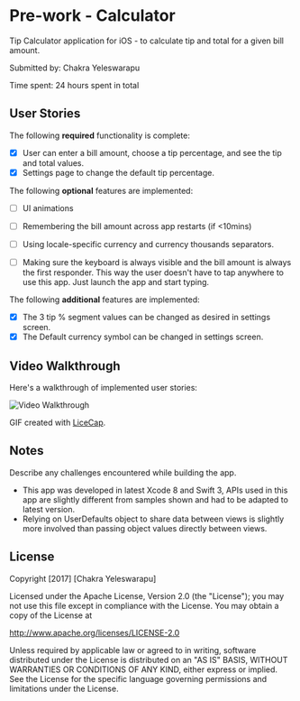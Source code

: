 # Pre-work - Calculator

Tip Calculator application for iOS - to calculate tip and total for a given bill amount.

Submitted by: Chakra Yeleswarapu

Time spent: 24 hours spent in total

## User Stories

The following **required** functionality is complete:

* [X] User can enter a bill amount, choose a tip percentage, and see the tip and total values.
* [X] Settings page to change the default tip percentage.

The following **optional** features are implemented:
* [ ] UI animations
* [ ] Remembering the bill amount across app restarts (if <10mins)
* [ ] Using locale-specific currency and currency thousands separators.
* [ ] Making sure the keyboard is always visible and the bill amount is always the first responder. This way the user doesn't have to tap anywhere to use this app. Just launch the app and start typing.


The following **additional** features are implemented:
- [X] The 3 tip % segment values can be changed as desired in settings screen.
- [X] The Default currency symbol can be changed in settings screen.

## Video Walkthrough 

Here's a walkthrough of implemented user stories:

<img src='http://i.imgur.com/Oihiydd.gif' title='Video Walkthrough' width='' alt='Video Walkthrough' />

GIF created with [LiceCap](http://www.cockos.com/licecap/).

## Notes

Describe any challenges encountered while building the app.
- This app was developed in latest Xcode 8 and Swift 3, APIs used in this app are slightly different from samples shown and had to be adapted to latest version.
- Relying on UserDefaults object to share data between views is slightly more involved than passing object values directly between views.

## License

Copyright [2017] [Chakra Yeleswarapu]

Licensed under the Apache License, Version 2.0 (the "License");
you may not use this file except in compliance with the License.
You may obtain a copy of the License at

http://www.apache.org/licenses/LICENSE-2.0

Unless required by applicable law or agreed to in writing, software
distributed under the License is distributed on an "AS IS" BASIS,
WITHOUT WARRANTIES OR CONDITIONS OF ANY KIND, either express or implied.
See the License for the specific language governing permissions and
limitations under the License.
